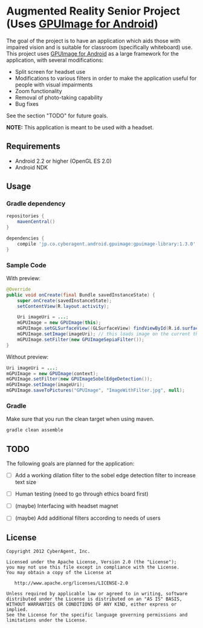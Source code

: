# Augmented Reality Senior Project (Uses [GPUImage for Android](https://github.com/CyberAgent/android-gpuimage))

The goal of the project is to have an application which aids those with impaired vision and is suitable for classroom (specifically whiteboard) use.
This project uses [GPUImage for Android](https://github.com/CyberAgent/android-gpuimage) as a large framework for the application, with several modifications:

- Split screen for headset use
- Modifications to various filters in order to make the application useful for people with visual impairments
- Zoom functionality
- Removal of photo-taking capability
- Bug fixes

See the section "TODO" for future goals.

**NOTE:** This application is meant to be used with a headset.


## Requirements
* Android 2.2 or higher (OpenGL ES 2.0)
* Android NDK

## Usage

### Gradle dependency

```groovy
repositories {
    mavenCentral()
}

dependencies {
    compile 'jp.co.cyberagent.android.gpuimage:gpuimage-library:1.3.0'
}
```

### Sample Code
With preview:

```java
@Override
public void onCreate(final Bundle savedInstanceState) {
    super.onCreate(savedInstanceState);
    setContentView(R.layout.activity);

    Uri imageUri = ...;
    mGPUImage = new GPUImage(this);
    mGPUImage.setGLSurfaceView((GLSurfaceView) findViewById(R.id.surfaceView));
    mGPUImage.setImage(imageUri); // this loads image on the current thread, should be run in a thread
    mGPUImage.setFilter(new GPUImageSepiaFilter());
}
```

Without preview:

```java
Uri imageUri = ...;
mGPUImage = new GPUImage(context);
mGPUImage.setFilter(new GPUImageSobelEdgeDetection());
mGPUImage.setImage(imageUri);
mGPUImage.saveToPictures("GPUImage", "ImageWithFilter.jpg", null);
```

### Gradle
Make sure that you run the clean target when using maven.

```groovy
gradle clean assemble
```

## TODO
The following goals are planned for the application:
- [ ] Add a working dilation filter to the sobel edge detection filter to increase text size
- [ ] Human testing (need to go through ethics board first)
- [ ] (maybe) Interfacing with headset magnet
- [ ] (maybe) Add additional filters according to needs of users


## License
    Copyright 2012 CyberAgent, Inc.

    Licensed under the Apache License, Version 2.0 (the "License");
    you may not use this file except in compliance with the License.
    You may obtain a copy of the License at

       http://www.apache.org/licenses/LICENSE-2.0

    Unless required by applicable law or agreed to in writing, software
    distributed under the License is distributed on an "AS IS" BASIS,
    WITHOUT WARRANTIES OR CONDITIONS OF ANY KIND, either express or implied.
    See the License for the specific language governing permissions and
    limitations under the License.
